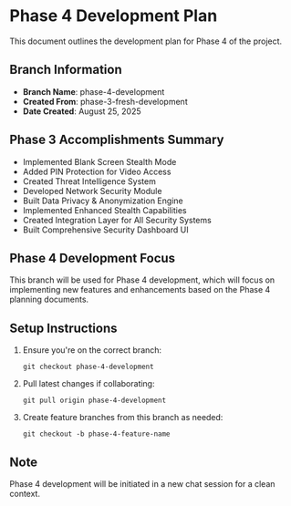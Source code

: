 # Phase 4 Development Plan

This document outlines the development plan for Phase 4 of the project.

## Branch Information
- **Branch Name**: phase-4-development
- **Created From**: phase-3-fresh-development
- **Date Created**: August 25, 2025

## Phase 3 Accomplishments Summary
- Implemented Blank Screen Stealth Mode
- Added PIN Protection for Video Access
- Created Threat Intelligence System
- Developed Network Security Module
- Built Data Privacy & Anonymization Engine
- Implemented Enhanced Stealth Capabilities
- Created Integration Layer for All Security Systems
- Built Comprehensive Security Dashboard UI

## Phase 4 Development Focus
This branch will be used for Phase 4 development, which will focus on implementing new features and enhancements based on the Phase 4 planning documents.

## Setup Instructions
1. Ensure you're on the correct branch:
   ```
   git checkout phase-4-development
   ```
2. Pull latest changes if collaborating:
   ```
   git pull origin phase-4-development
   ```
3. Create feature branches from this branch as needed:
   ```
   git checkout -b phase-4-feature-name
   ```

## Note
Phase 4 development will be initiated in a new chat session for a clean context.
